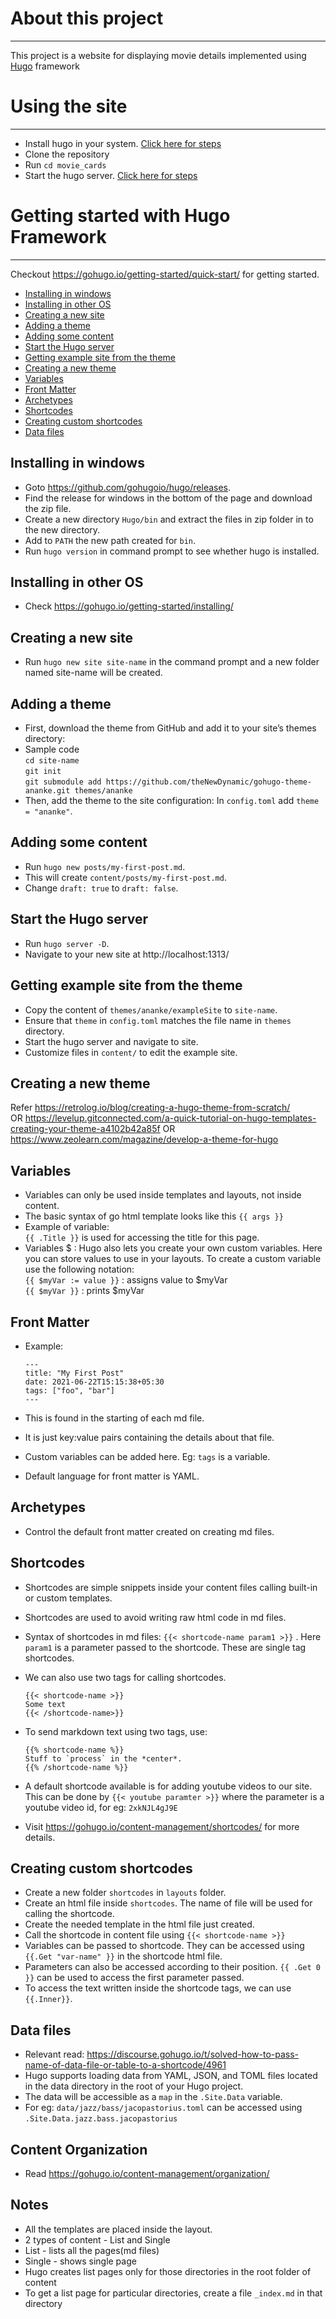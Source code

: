 # About this project

---
This project is a website for displaying movie details implemented using [Hugo](https://gohugo.io/) framework
# Using the site

---
* Install hugo in your system. [Click here for steps](#installing-in-windows)
* Clone the repository
* Run `cd movie_cards`
* Start the hugo server. [Click here for steps](#start-the-hugo-server)





# Getting started with Hugo Framework

---
Checkout https://gohugo.io/getting-started/quick-start/ for getting started.
- [Installing in windows](#installing-in-windows)
- [Installing in other OS](#installing-in-other-os)
- [Creating a new site](#creating-a-new-site)
- [Adding  a theme](#adding-a-theme)
- [Adding some content](#adding-some-content)
- [Start the Hugo server](#start-the-hugo-server)
- [Getting example site from the theme](#getting-example-site-from-the-theme)  
- [Creating a new theme](#creating-a-new-theme)
- [Variables](#variables)
- [Front Matter](#front-matter)
- [Archetypes](#archetypes)
- [Shortcodes](#shortcodes)
- [Creating custom shortcodes](#creating-custom-shortcodes)
- [Data files](#data-files)
## Installing in windows
* Goto https://github.com/gohugoio/hugo/releases.
* Find the release for windows in the bottom of the page and download the zip file.
* Create a new directory `Hugo/bin` and extract the files in zip folder in to the new directory.
* Add to `PATH` the new path created for `bin`.
* Run `hugo version` in command prompt to see whether hugo is installed.

## Installing in other OS
* Check https://gohugo.io/getting-started/installing/
## Creating a new site
* Run `hugo new site site-name` in the command prompt and a new folder named site-name will be created.

## Adding a theme
* First, download the theme from GitHub and add it to your site’s themes directory:
* Sample code\
`cd site-name`\
`git init`\
`git submodule add https://github.com/theNewDynamic/gohugo-theme-ananke.git themes/ananke`
* Then, add the theme to the site configuration: In `config.toml` add `theme = "ananke"`.

## Adding some content
* Run `hugo new posts/my-first-post.md`.
* This will create `content/posts/my-first-post.md`.
* Change `draft: true` to `draft: false`.
## Start the Hugo server
* Run `hugo server -D`.
* Navigate to your new site at http://localhost:1313/

## Getting example site from the theme
* Copy the content of `themes/ananke/exampleSite` to `site-name`.
* Ensure that `theme` in `config.toml` matches the file name in `themes` directory.
* Start the hugo server and navigate to site.
* Customize files in `content/` to edit the example site.

## Creating a new theme
Refer https://retrolog.io/blog/creating-a-hugo-theme-from-scratch/ \
OR
https://levelup.gitconnected.com/a-quick-tutorial-on-hugo-templates-creating-your-theme-a4102b42a85f
OR
https://www.zeolearn.com/magazine/develop-a-theme-for-hugo
## Variables
* Variables can only be used inside templates and layouts, not inside content.
* The basic syntax of go html template looks like this `{{ args }}`
* Example of variable:\
  `{{ .Title }}` is used for accessing the title for this page.
* Variables $ : Hugo also lets you create your own custom variables. Here you can store values to use in your layouts. To create a custom variable use the following notation:\
`{{ $myVar := value }}` : assigns value to $myVar\
`{{ $myVar }}` : prints $myVar
## Front Matter
* Example:
  
      ---
      title: "My First Post"
      date: 2021-06-22T15:15:38+05:30
      tags: ["foo", "bar"]
      ---
* This is found in the starting of each md file.
* It is just key:value pairs containing the details about that file.
* Custom variables can be added here. Eg: `tags` is a variable.
* Default language for front matter is YAML.

## Archetypes
* Control the default front matter created on creating md files.

## Shortcodes
* Shortcodes are simple snippets inside your content files calling built-in or custom templates.
* Shortcodes are used to avoid writing raw html code in md files.
* Syntax of shortcodes in md files: `{{< shortcode-name param1 >}}` .
  Here `param1` is a parameter passed to the shortcode. 
  These are single tag shortcodes.
* We can also use two tags for calling shortcodes. 
  
      {{< shortcode-name >}} 
      Some text
      {{< /shortcode-name>}}
* To send markdown text using two tags, use:
  
      {{% shortcode-name %}}
      Stuff to `process` in the *center*.
      {{% /shortcode-name %}}
* A default shortcode available is for adding youtube videos to our site.
  This can be done by `{{< youtube paramter >}}` where the parameter is a youtube video id,
  for eg: `2xkNJL4gJ9E`
* Visit https://gohugo.io/content-management/shortcodes/ for more details.  
## Creating custom shortcodes
* Create a new folder `shortcodes` in `layouts` folder.
* Create an html file inside `shortcodes`. The name of file will be used
  for calling the shortcode.
* Create the needed template in the html file just created.
* Call the shortcode in content file using `{{< shortcode-name >}}`
* Variables can be passed to shortcode. 
  They can be accessed using `{{.Get "var-name" }}` in the shortcode html file.
* Parameters can also be accessed according to their position.
  `{{ .Get 0 }}` can be used to access the first parameter passed.
* To access the text written inside the shortcode tags, we can use `{{.Inner}}`.

## Data files
* Relevant read: https://discourse.gohugo.io/t/solved-how-to-pass-name-of-data-file-or-table-to-a-shortcode/4961
* Hugo supports loading data from YAML, JSON, and TOML files located in the data directory in the root of your Hugo project.
* The data will be accessible as a `map` in the `.Site.Data` variable.
* For eg: `data/jazz/bass/jacopastorius.toml` can be accessed using `.Site.Data.jazz.bass.jacopastorius`

## Content Organization
* Read https://gohugo.io/content-management/organization/
## Notes
* All the templates are placed inside the layout.
* 2 types of content - List and Single
* List - lists all the pages(md files)
* Single - shows single page
* Hugo creates list pages only for those directories in the root folder of content
* To get a list page for particular directories, create a file `_index.md` in that directory



